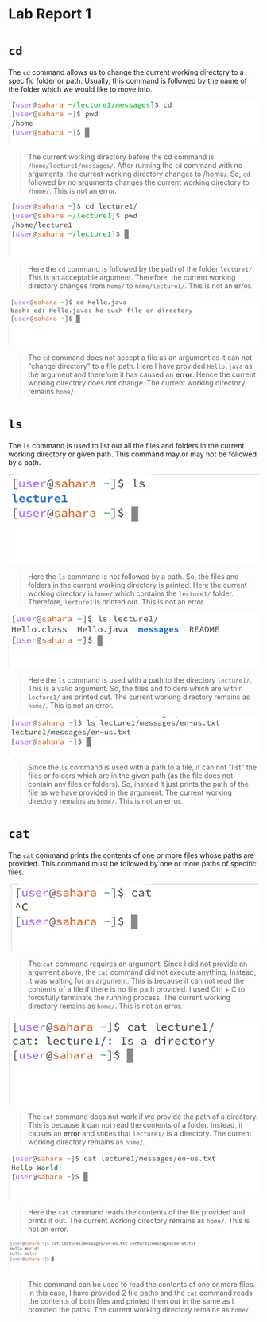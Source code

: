 # Lab Report 1


# `cd`

The `cd` command allows us to change the current working directory to a specific folder or path. Usually, this command is followed by the name of the folder which we would like to move into. 


![Image](cd_blank.png)
 > The current working directory before the cd command is `/home/lecture1/messages/`. After running the `cd` command with no arguments, the current working directory changes to /home/. So, `cd` followed by no arguments changes the current working directory to `/home/`. This is not an error.


![Image](cd_folder.png)
> Here the `cd` command is followed by the path of the folder `lecture1/`. This is an acceptable argument. Therefore, the current working directory changes from `home/` to `home/lecture1/`. This is not an error.


![Image](cd_file.png)
> The `cd` command does not accept a file as an argument as it can not "change directory" to a file path. Here I have provided `Hello.java` as the argument and therefore it has caused an **error**. Hence the current working directory does not change. The current working directory remains `home/`.


# `ls`

The `ls` command is used to list out all the files and folders in the current working directory or given path. This command may or may not be followed by a path. 


![Image](ls_blank.png)
> Here the `ls` command is not followed by a path. So, the files and folders in the current working directory is printed. Here the current working directory is `home/` which contains the `lecture1/` folder. Therefore, `lecture1` is printed out. This is not an error.


![Image](ls_folder.png)
> Here the `ls` command is used with a path to the directory `lecture1/`. This is a valid argument. So, the files and folders which are within `lecture1/` are printed out. The current working directory remains as `home/`. This is not an error.


![Image](ls_file.png)
> Since the `ls` command is used with a path to a file, it can not "list" the files or folders which are in the given path (as the file does not contain any files or folders). So, instead it just prints the path of the file as we have provided in the argument. The current working directory remains as `home/`. This is not an error.



# `cat`

The `cat` command prints the contents of one or more files whose paths are provided. This command must be followed by one or more paths of specific files.


![Image](cat_blank.png)
> The `cat` command requires an argument. Since I did not provide an argument above, the `cat` command did not execute anything. Instead, it was waiting for an argument. This is because it can not read the contents of a file if there is no file path provided. I used Ctrl + C to forcefully terminate the running process. The current working directory remains as `home/`. This is not an error.


![Image](cat_folder.png)
> The `cat` command does not work if we provide the path of a directory. This is because it can not read the contents of a folder. Instead, it causes an **error** and states that `lecture1/` is a directory. The current working directory remains as `home/`.


![Image](cat_file.png)
> Here the `cat` command reads the contents of the file provided and prints it out. The current working directory remains as `home/`. This is not an error.


![Image](cat_file2.png)
> This command can be used to read the contents of one or more files. In this case, I have provided 2 file paths and the `cat` command reads the contents of both files and printed them out in the same as I provided the paths. The current working directory remains as `home/`.


